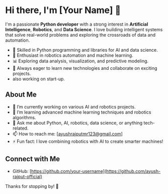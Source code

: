 # Hi there, I'm [Your Name] 👋

I'm a passionate **Python developer** with a strong interest in **Artificial Intelligence**, **Robotics**, and **Data Science**. I love building intelligent systems that solve real-world problems and exploring the crossroads of data and automation.

- 🐍 Skilled in Python programming and libraries for AI and data science.
- 🤖 Enthusiast in robotics automation and machine learning.
- 📊 Exploring data analysis, visualization, and predictive modeling.
- 🚀 Always eager to learn new technologies and collaborate on exciting projects.
- also working on start-up.

## About Me

- 🔭 I’m currently working on various AI and robotics projects.
- 🌱 I’m learning advanced machine learning techniques and robotics algorithms.
- 💬 Ask me about Python, AI, robotics, data science, or anything tech-related.
- 📫 How to reach me: [ayushrajputmr123@gmail.com]
- ⚡ Fun fact: I love combining robotics with AI to create smarter machines!

## Connect with Me

- GitHub: [https://github.com/your-username](https://github.com/ayush-rajput-official)



Thanks for stopping by! 🚀


